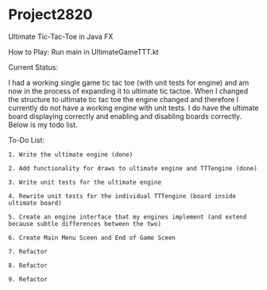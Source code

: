 # Project2820
Ultimate Tic-Tac-Toe in Java FX

How to Play: Run main in UltimateGameTTT.kt

Current Status:

I had a working single game tic tac toe (with unit tests for engine) and am now in the process of expanding it to ultimate tic tactoe.
When I changed the structure to ultimate tic tac toe the engine changed and therefore I currently do not have a working engine with
unit tests. I do have the ultimate board displaying correctly and enabling and disabling boards correctly. Below is my todo list.
    
    
To-Do List:

    1. Write the ultimate engine (done)

    2. Add functionality for draws to ultimate engine and TTTengine (done)
    
    3. Write unit tests for the ultimate engine
    
    4. Rewrite unit tests for the individual TTTengine (board inside ultimate board)
    
    5. Create an engine interface that my engines implement (and extend because subtle differences between the two)
    
    6. Create Main Menu Sceen and End of Game Sceen
    
    7. Refactor
    
    8. Refactor
    
    9. Refactor
